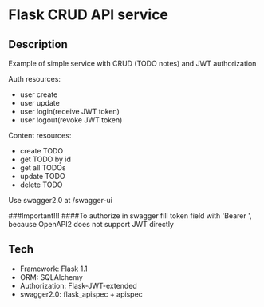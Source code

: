 # Flask CRUD API service

## Description

Example of simple service with CRUD (TODO notes) and JWT authorization

Auth resources:
- user create
- user update
- user login(receive JWT token)
- user logout(revoke JWT token)

Content resources:
- create TODO
- get TODO by id
- get all TODOs
- update TODO
- delete TODO

Use swagger2.0 at /swagger-ui

###Important!!!
####To authorize in swagger fill token field with 'Bearer <your JWT token>', because OpenAPI2 does not support JWT directly

## Tech

- Framework: Flask 1.1
- ORM: SQLAlchemy
- Authorization: Flask-JWT-extended
- swagger2.0: flask_apispec + apispec
